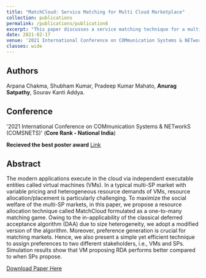 ```yaml
---
title: "MatchCloud: Service Matching for Multi Cloud Marketplace"
collection: publications
permalink: /publications/publication8
excerpt: "This paper discusses a service matching technique for a multi-cloud marketplace using a revised deferred acceptance algorithm."
date: 2021-02-17
venue: '2021 International Conference on COMmunication Systems & NETworkS (COMSNETS), Bangalore, India'
classes: wide
---
```

## Authors
Arpana Chakma, Shubham Kumar, Pradeep Kumar Mahato, **Anurag Satpathy**, Sourav Kanti Addya.

## Conference
'2021 International Conference on COMmunication Systems & NETworkS (COMSNETS)' (**Core Rank - National India**)

**Recieved the best poster award** [Link](https://www.comsnets.org/archive/2021/awards.html)

## Abstract
The modern applications execute in the cloud via independent executable entities called virtual machines (VMs). In a typical multi-SP market with variable pricing and heterogeneous resource demands of VMs, resource allocation/placement is particularly challenging. To maximize the social welfare of the multi-SP markets, in this paper, we propose a resource allocation technique called MatchCloud formulated as a one-to-many matching game. Owing to the in-applicability of the classical deferred acceptance algorithm (DAA) due to size heterogeneity, we adopt a modified version of the algorithm. Moreover, preference generation is crucial for matching markets. Hence, we also present a simple yet efficient technique to assign preferences to two different stakeholders, i.e., VMs and SPs. Simulation results show that VM proposing RDA performs better compared to when SPs propose.

[Download Paper Here](https://ieeexplore.ieee.org/abstract/document/9352821)
